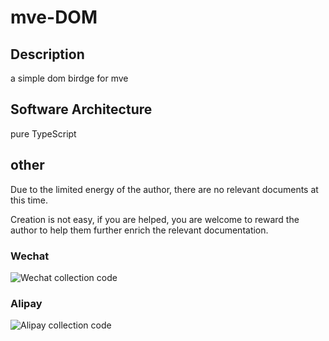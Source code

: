 # mve-DOM

## Description
a simple dom birdge for mve

## Software Architecture
pure TypeScript


## other

Due to the limited energy of the author, there are no relevant documents at this time.

Creation is not easy, if you are helped, you are welcome to reward the author to help them further enrich the relevant documentation.

### Wechat
![Wechat collection code](https://wy2010344.gitee.io/article/%E5%BE%AE%E4%BF%A1%E6%94%B6%E6%AC%BE%E7%A0%81-small.png)
### Alipay
![Alipay collection code](https://wy2010344.gitee.io/article/%E6%94%AF%E4%BB%98%E5%AE%9D%E6%94%B6%E6%AC%BE%E7%A0%81-small.png)